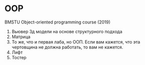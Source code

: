 # OOP
BMSTU Object-oriented programming course (2019)

1. Вьювер 3д модели на основе структурного подхода
2. Матрица
3. То же, что и первая лаба, но ООП. Если вам кажется, что эта чертовщина не должна работать, то вам не кажется.
4. Лифт
5. Тостер
